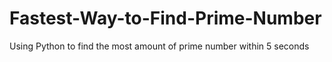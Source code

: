 # Fastest-Way-to-Find-Prime-Number
Using Python to find the most amount of prime number within 5 seconds
